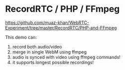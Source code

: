 # RecordRTC / PHP / FFmpeg

https://github.com/muaz-khan/WebRTC-Experiment/tree/master/RecordRTC/PHP-and-FFmpeg

This demo can:

1. record both audio/video
2. merge in single WebM using ffmpeg
3. audio is synced with video using ffmpeg commands!
4. it supports longest possible recordings!
